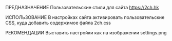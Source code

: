 ПРЕДНАЗНАЧЕНИЕ
Пользовательские стили для сайта https://2ch.hk

ИСПОЛЬЗОВАНИЕ
В настройках сайта активировать пользовательские CSS, куда добавить содержимое файла 2ch.css

РЕКОМЕНДАЦИИ
Выставить настройки как на изображении settings.png
